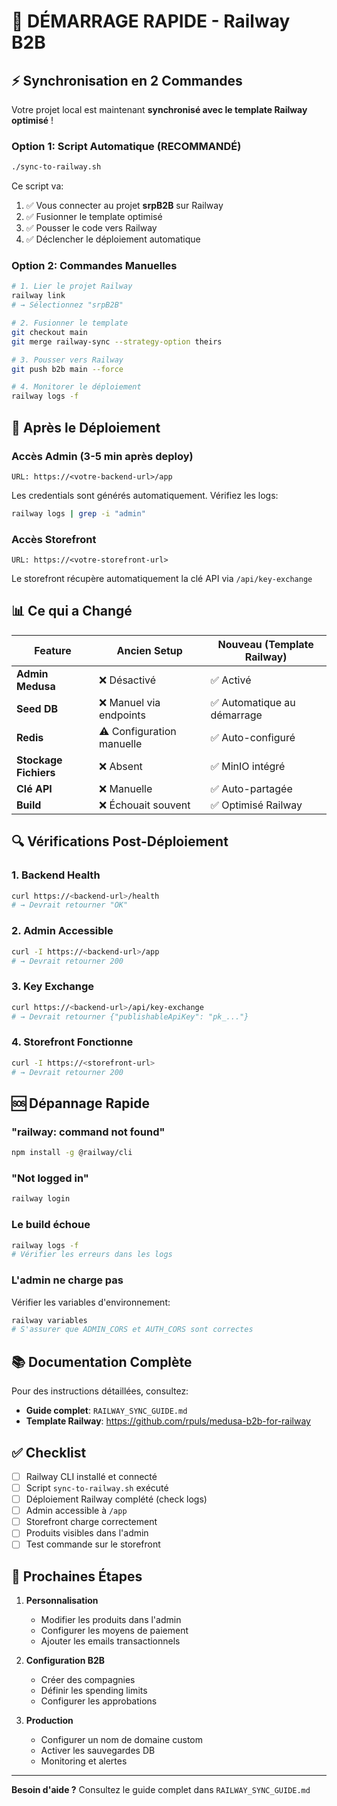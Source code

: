 # 🎯 DÉMARRAGE RAPIDE - Railway B2B

## ⚡ Synchronisation en 2 Commandes

Votre projet local est maintenant **synchronisé avec le template Railway optimisé** !

### Option 1: Script Automatique (RECOMMANDÉ)

```bash
./sync-to-railway.sh
```

Ce script va:
1. ✅ Vous connecter au projet **srpB2B** sur Railway
2. ✅ Fusionner le template optimisé
3. ✅ Pousser le code vers Railway
4. ✅ Déclencher le déploiement automatique

### Option 2: Commandes Manuelles

```bash
# 1. Lier le projet Railway
railway link
# → Sélectionnez "srpB2B"

# 2. Fusionner le template
git checkout main
git merge railway-sync --strategy-option theirs

# 3. Pousser vers Railway
git push b2b main --force

# 4. Monitorer le déploiement
railway logs -f
```

## 🎉 Après le Déploiement

### Accès Admin (3-5 min après deploy)

```
URL: https://<votre-backend-url>/app
```

Les credentials sont générés automatiquement. Vérifiez les logs:
```bash
railway logs | grep -i "admin"
```

### Accès Storefront

```
URL: https://<votre-storefront-url>
```

Le storefront récupère automatiquement la clé API via `/api/key-exchange`

## 📊 Ce qui a Changé

| Feature | Ancien Setup | Nouveau (Template Railway) |
|---------|-------------|----------------------------|
| **Admin Medusa** | ❌ Désactivé | ✅ Activé |
| **Seed DB** | ❌ Manuel via endpoints | ✅ Automatique au démarrage |
| **Redis** | ⚠️ Configuration manuelle | ✅ Auto-configuré |
| **Stockage Fichiers** | ❌ Absent | ✅ MinIO intégré |
| **Clé API** | ❌ Manuelle | ✅ Auto-partagée |
| **Build** | ❌ Échouait souvent | ✅ Optimisé Railway |

## 🔍 Vérifications Post-Déploiement

### 1. Backend Health
```bash
curl https://<backend-url>/health
# → Devrait retourner "OK"
```

### 2. Admin Accessible
```bash
curl -I https://<backend-url>/app
# → Devrait retourner 200
```

### 3. Key Exchange
```bash
curl https://<backend-url>/api/key-exchange
# → Devrait retourner {"publishableApiKey": "pk_..."}
```

### 4. Storefront Fonctionne
```bash
curl -I https://<storefront-url>
# → Devrait retourner 200
```

## 🆘 Dépannage Rapide

### "railway: command not found"
```bash
npm install -g @railway/cli
```

### "Not logged in"
```bash
railway login
```

### Le build échoue
```bash
railway logs -f
# Vérifier les erreurs dans les logs
```

### L'admin ne charge pas
Vérifier les variables d'environnement:
```bash
railway variables
# S'assurer que ADMIN_CORS et AUTH_CORS sont correctes
```

## 📚 Documentation Complète

Pour des instructions détaillées, consultez:
- **Guide complet**: `RAILWAY_SYNC_GUIDE.md`
- **Template Railway**: https://github.com/rpuls/medusa-b2b-for-railway

## ✅ Checklist

- [ ] Railway CLI installé et connecté
- [ ] Script `sync-to-railway.sh` exécuté
- [ ] Déploiement Railway complété (check logs)
- [ ] Admin accessible à `/app`
- [ ] Storefront charge correctement
- [ ] Produits visibles dans l'admin
- [ ] Test commande sur le storefront

## 🎯 Prochaines Étapes

1. **Personnalisation**
   - Modifier les produits dans l'admin
   - Configurer les moyens de paiement
   - Ajouter les emails transactionnels

2. **Configuration B2B**
   - Créer des compagnies
   - Définir les spending limits
   - Configurer les approbations

3. **Production**
   - Configurer un nom de domaine custom
   - Activer les sauvegardes DB
   - Monitoring et alertes

---

**Besoin d'aide ?** Consultez le guide complet dans `RAILWAY_SYNC_GUIDE.md`
